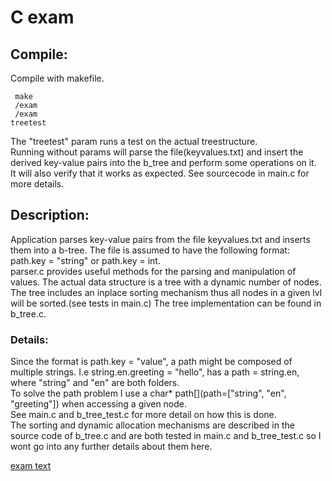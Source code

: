 # C exam #

## Compile: ##
Compile with makefile.

<code> make </code> <br>
<code> /exam </code> <br>
<code> /exam treetest </code> <br>

The "treetest" param runs a test on the actual treestructure. <br>
Running without params will parse the file(keyvalues.txt) and insert the derived 
key-value pairs into the b_tree and perform some operations on it. <br>
It will also verify that it works as expected. See sourcecode in main.c for more details.


## Description: ##
Application parses key-value pairs from the file keyvalues.txt and inserts them into a b-tree.
The file is assumed to have the following format:  path.key = "string" or path.key = int. <br>
parser.c provides useful methods for the parsing and manipulation of values.
The actual data structure is a tree with a dynamic number of nodes.
The tree includes an inplace sorting mechanism thus all nodes in a given lvl will be sorted.(see tests in main.c)
The tree implementation can be found in b_tree.c.

### Details: ### 
Since the format is path.key = "value", a path might be composed of multiple strings. 
I.e string.en.greeting = "hello", has a path = string.en, where "string" and "en"
are both folders. <br>
To solve the path problem I use a char* path[](path=["string", "en", "greeting"]) 
when accessing a given node. 
<br>
See main.c and b_tree_test.c for more detail on how this is done.
<br>
The sorting and dynamic allocation mechanisms are described in the source code of
b_tree.c and are both tested in main.c and b_tree_test.c so I wont go into any further
details about them here. 

[exam text](PG3400%20Home%20Exam%202017.pdf)
